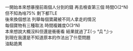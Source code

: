 一開始本來想暴搜前兩個人分到的錢 再去檢查第三個 時間O(2^N)<br>
但不知為啥75% 剩下都TLE<br>
後來換個想法 列舉每個寶藏被不同人拿走的情況<br>
每個寶物有三種取法 時間複雜度O(3^N)<br>
本來想說大概沒料但還是衝衝看 結果就過了Σ(っ °Д °;)っ<br>
到現在我還是不知道原本的作法出了什麼問題<br>
油點詭異<br>
